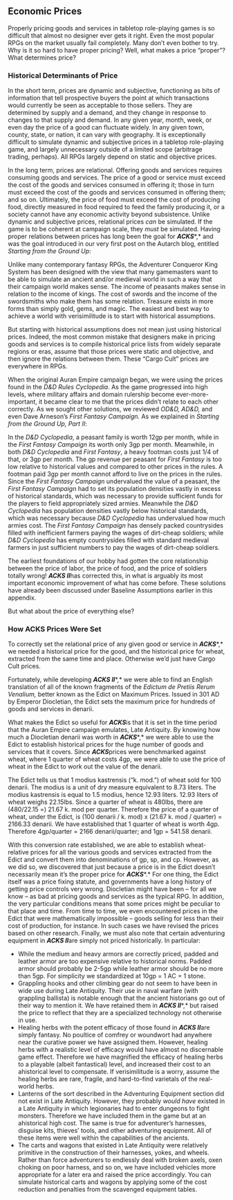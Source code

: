 ## Economic Prices

Properly pricing goods and services in tabletop role-playing games is so difficult that almost no designer ever gets it right. Even the most popular RPGs on the market usually fail completely. Many don’t even bother to try. Why is it so hard to have proper pricing? Well, what makes a price “proper”? What determines price?

### Historical Determinants of Price

In the short term, prices are dynamic and subjective, functioning as bits of information that tell prospective buyers the point at which transactions would currently be seen as acceptable to those sellers. They are determined by supply and a demand, and they change in response to changes to that supply and demand. In any given year, month, week, or even day the price of a good can fluctuate widely. In any given town, county, state, or nation, it can vary with geography. It is exceptionally difficult to simulate dynamic and subjective prices in a tabletop role-playing game, and largely unnecessary outside of a limited scope (arbitrage trading, perhaps). All RPGs largely depend on static and objective prices.

In the long term, prices are relational. Offering goods and services requires consuming goods and services. The price of a good or service must exceed the cost of the goods and services consumed in offering it; those in turn must exceed the cost of the goods and services consumed in offering them; and so on. Ultimately, the price of food must exceed the cost of producing food, directly measured in food required to feed the family producing it, or a society cannot have any economic activity beyond subsistence. Unlike dynamic and subjective prices, relational prices *can* be simulated. If the game is to be coherent at campaign scale, they *must* be simulated. Having proper relations between prices has long been the goal for ***ACKS****,* and was the goal introduced in our very first post on the Autarch blog, entitled *Starting from the Ground Up*:

Unlike many contemporary fantasy RPGs, the Adventurer Conqueror King System has been designed with the view that many gamemasters want to be able to simulate an ancient and/or medieval world in such a way that their campaign world makes sense. The income of peasants makes sense in relation to the income of kings. The cost of swords and the income of the swordsmiths who make them has some relation. Treasure exists in more forms than simply gold, gems, and magic. The easiest and best way to achieve a world with verisimilitude is to start with historical assumptions.

But starting with historical assumptions does not mean just using historical prices. Indeed, the most common mistake that designers make in pricing goods and services is to compile historical price lists from widely separate regions or eras, assume that those prices were static and objective, and then ignore the relations between them. These “Cargo Cult” prices are everywhere in RPGs.

When the original Auran Empire campaign began, we were using the prices found in the *D&D Rules Cyclopedia*. As the game progressed into high levels, where military affairs and domain rulership become ever-more-important, it became clear to me that the prices didn’t relate to each other correctly. As we sought other solutions, we reviewed *OD&D, AD&D,* and even Dave Arneson’s *First Fantasy Campaign.* As we explained in *Starting from the Ground Up, Part II*:

In the *D&D Cyclopedia*, a peasant family is worth 12gp per month, while in the *First Fantasy Campaign* its worth only 3gp per month. Meanwhile, in both *D&D Cyclopedia* and *First Fantasy*, a heavy footman costs just 1/4 of that, or 3gp per month. The gp revenue per peasant for *First Fantasy* is too low relative to historical values and compared to other prices in the rules. A footman paid 3gp per month cannot afford to live on the prices in the rules. Since the *First Fantasy Campaign* undervalued the value of a peasant, the *First Fantasy Campaign* had to set its population densities vastly in excess of historical standards, which was necessary to provide sufficient funds for the players to field appropriately sized armies. Meanwhile the *D&D Cyclopedia* has population densities vastly below historical standards, which was necessary because *D&D Cyclopedia* has undervalued how much armies cost. The *First Fantasy Campaign* has densely packed countrysides filled with inefficient farmers paying the wages of dirt-cheap soldiers; while *D&D Cyclopedia* has empty countrysides filled with standard medieval farmers in just sufficient numbers to pay the wages of dirt-cheap soldiers.

The earliest foundations of our hobby had gotten the core relationship between the price of labor, the price of food, and the price of soldiers totally wrong! ***ACKS II***has corrected this, in what is arguably its most important economic improvement of what has come before. These solutions have already been discussed under Baseline Assumptions earlier in this appendix.

But what about the price of everything else?

### How ACKS Prices Were Set

To correctly set the relational price of any given good or service in ***ACKS****,* we needed a historical price for the good, and the historical price for wheat, extracted from the same time and place. Otherwise we’d just have Cargo Cult prices.

Fortunately, while developing ***ACKS II****,* we were able to find an English translation of all of the known fragments of the *Edictum de Pretiis Rerum Venalium,* better known as the Edict on Maximum Prices. Issued in 301 AD by Emperor Diocletian, the Edict sets the maximum price for hundreds of goods and services in denarii.

What makes the Edict so useful for ***ACKS***is that it is set in the time period that the Auran Empire campaign emulates, Late Antiquity. By knowing how much a Diocletian denarii was worth in ***ACKS****,* we were able to use the Edict to establish historical prices for the huge number of goods and services that it covers. Since ***ACKS***prices were benchmarked against wheat, where 1 quarter of wheat costs 4gp, we were able to use the price of wheat in the Edict to work out the value of the denarii.

The Edict tells us that 1 modius kastrensis (“k. mod.”) of wheat sold for 100 denarii. The modius is a unit of dry measure equivalent to 8.73 liters. The modius kastrensis is equal to 1.5 modius, hence 12.93 liters. 12.93 liters of wheat weighs 22.15lbs. Since a quarter of wheat is 480lbs, there are (480/22.15 =) 21.67 k. mod per quarter. Therefore the price of a quarter of wheat, under the Edict, is (100 denarii / k. mod) x (21.67 k. mod / quarter) = 2166.33 denarii. We have established that 1 quarter of wheat is worth 4gp. Therefore 4gp/quarter = 2166 denarii/quarter; and 1gp = 541.58 denarii.

With this conversion rate established, we are able to establish wheat-relative prices for all the various goods and services extracted from the Edict and convert them into denominations of gp, sp, and cp. However, as we did so, we discovered that just because a price is in the Edict doesn’t necessarily mean it’s the proper price for ***ACKS****.* For one thing, the Edict itself was a price fixing statute, and governments have a long history of getting price controls very wrong. Diocletian might have been – for all we know – as bad at pricing goods and services as the typical RPG. In addition, the very particular conditions means that some prices might be peculiar to that place and time. From time to time, we even encountered prices in the Edict that were mathematically impossible – goods selling for less than their cost of production, for instance. In such cases we have revised the prices based on other research. Finally, we must also note that certain adventuring equipment in ***ACKS II***are simply not priced historically. In particular:

* While the medium and heavy armors are correctly priced, padded and leather armor are too expensive relative to historical norms. Padded armor should probably be 2-5gp while leather armor should be no more than 5gp. For simplicity we standardized at 10gp = 1 AC = 1 stone.
* Grappling hooks and other climbing gear do not seem to have been in wide use during Late Antiquity. Their use in naval warfare (with grappling ballista) is notable enough that the ancient historians go out of their way to mention it. We have retained them in ***ACKS II****,* but raised the price to reflect that they are a specialized technology not otherwise in use.
* Healing herbs with the potent efficacy of those found in ***ACKS II***are simply fantasy. No poultice of comfrey or woundwort had anywhere near the curative power we have assigned them. However, healing herbs with a realistic level of efficacy would have almost no discernable game effect. Therefore we have magnified the efficacy of healing herbs to a playable (albeit fantastical) level, and increased their cost to an ahistorical level to compensate. If verisimilitude is a worry, assume the healing herbs are rare, fragile, and hard-to-find varietals of the real-world herbs.
* Lanterns of the sort described in the Adventuring Equipment section did not exist in Late Antiquity. However, they probably *would have* existed in a Late Antiquity in which legionaries had to enter dungeons to fight monsters. Therefore we have included them in the game but at an ahistorical high cost. The same is true for adventurer’s harnesses, disguise kits, thieves’ tools, and other adventuring equipment. All of these items were well within the capabilities of the ancients.
* The carts and wagons that existed in Late Antiquity were relatively primitive in the construction of their harnesses, yokes, and wheels. Rather than force adventurers to endlessly deal with broken axels, oxen choking on poor harness, and so on, we have included vehicles more appropriate for a later era and raised the price accordingly. You can simulate historical carts and wagons by applying some of the cost reduction and penalties from the scavenged equipment tables.
